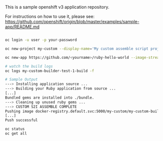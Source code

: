 This is a sample openshift v3 application repository.  

For instructions on how to use it, please see: https://github.com/openshift/origin/blob/master/examples/sample-app/README.md


```bash

oc login -u user -p your-password

oc new-project my-custom --display-name='My custom assemble script project' --description="An explanation"

oc new-app https://github.com/<yourname>/ruby-hello-world --image-stream=ruby:2.3 --name='my-custom-builder-test'

# watch the build logs
oc logs my-custom-builder-test-1-build -f

# Sample Output
---> Installing application source ...
---> Building your Ruby application from source ...
[...]
Bundled gems are installed into ./bundle.
---> Cleaning up unused ruby gems ...
---> CUSTOM S2I ASSEMBLE COMPLETE
Pushing image docker-registry.default.svc:5000/my-custom/my-custom-builder-test:latest ...
[...]
Push successful

oc status
oc get all

```
